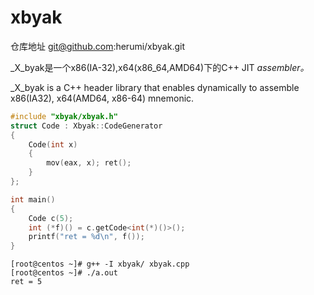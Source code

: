 # xbyak

仓库地址 git@github.com:herumi/xbyak.git

_X_byak是一个x86(IA-32),x64(x86\_64,AMD64)下的C++ JIT _assembler。_

_X_byak is a C++ header library that enables dynamically to assemble x86(IA32), x64(AMD64, x86-64) mnemonic.

```cpp
#include "xbyak/xbyak.h"
struct Code : Xbyak::CodeGenerator 
{ 
    Code(int x) 
    { 
        mov(eax, x); ret(); 
    } 
};

int main() 
{ 
    Code c(5);
    int (*f)() = c.getCode<int(*)()>();
    printf("ret = %d\n", f());
}
```

```
[root@centos ~]# g++ -I xbyak/ xbyak.cpp
[root@centos ~]# ./a.out
ret = 5
```

